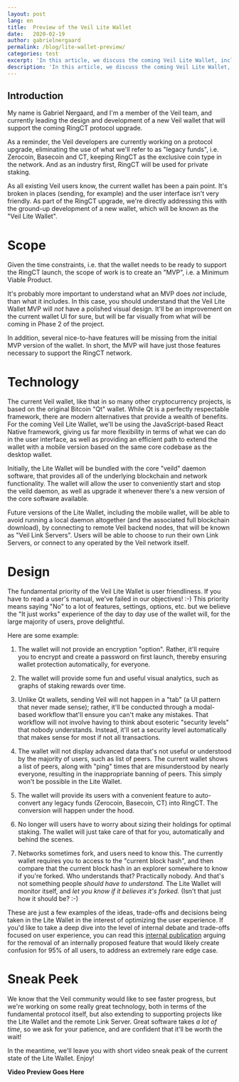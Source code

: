 ```yaml
---
layout: post
lang: en
title:  Preview of the Veil Lite Wallet
date:   2020-02-19
author: gabrielnergaard
permalink: /blog/lite-wallet-preview/
categories: test
excerpt: 'In this article, we discuss the coming Veil Lite Wallet, including a video sneak peek.'
description: 'In this article, we discuss the coming Veil Lite Wallet, including a video sneak peek.'
---
```

## Introduction

My name is Gabriel Nergaard, and I'm a member of the Veil team, and currently leading the design and development of a new Veil wallet that will support the coming RingCT protocol upgrade.

As a reminder, the Veil developers are currently working on a protocol upgrade, eliminating the use of what we'll refer to as "legacy funds", i.e. Zerocoin, Basecoin and CT, keeping RingCT as the exclusive coin type in the network. And as an industry first, RingCT will be used for private staking.

As all existing Veil users know, the current wallet has been a pain point. It's broken in places (sending, for example) and the user interface isn't very friendly. As part of the RingCT upgrade, we're directly addressing this with the ground-up development of a new wallet, which will be known as the "Veil Lite Wallet".

# Scope

Given the time constraints, i.e. that the wallet needs to be ready to support the RingCT launch, the scope of work is to create an "MVP", i.e. a Minimum Viable Product. 

It's probably more important to understand what an MVP does *not* include, than what it includes. In this case, you should understand that the Veil Lite Wallet MVP will *not* have a polished visual design. It'll be an improvement on the current wallet UI for sure, but will be far visually from what will be coming in Phase 2 of the project.

In addition, several nice-to-have features will be missing from the initial MVP version of the wallet. In short, the MVP will have just those features necessary to support the RingCT network.

# Technology 

The current Veil wallet, like that in so many other cryptocurrency projects, is based on the original Bitcoin "Qt" wallet. While Qt is a perfectly respectable framework, there are modern alternatives that provide a wealth of benefits. For the coming Veil Lite Wallet, we'll be using the JavaScript-based React Native framework, giving us far more flexibility in terms of what we can do in the user interface, as well as providing an efficient path to extend the wallet with a mobile version based on the same core codebase as the desktop wallet.

Initially, the Lite Wallet will be bundled with the core "veild" daemon software, that provides all of the underlying blockchain and network functionality. The wallet will allow the user to conveniently start and stop the veild daemon, as well as upgrade it whenever there's a new version of the core software available.

Future versions of the Lite Wallet, including the mobile wallet, will be able to avoid running a local daemon altogether (and the associated full blockchain download), by connecting to remote Veil backend nodes, that will be known as "Veil Link Servers". Users will be able to choose to run their own Link Servers, or connect to any operated by the Veil network itself.

# Design

The fundamental priority of the Veil Lite Wallet is user friendliness. If you have to read a user's manual, we've failed in our objectives! :-) This priority means saying "No" to a lot of features, settings, options, etc. but we believe the "It just works" experience of the day to day use of the wallet will, for the large majority of users, prove delightful.

Here are some example:

1. The wallet will not provide an encryption "option". Rather, it'll require you to encrypt and create a password on first launch, thereby ensuring wallet protection automatically, for everyone.

2. The wallet will provide some fun and useful visual analytics, such as graphs of staking rewards over time.

3. Unlike Qt wallets, sending Veil will not happen in a "tab" (a UI pattern that never made sense); rather, it'll be conducted through a modal-based workflow that'll ensure you can't make any mistakes. That workflow will not involve having to think about esoteric "security levels" that nobody understands. Instead, it'll set a security level automatically that makes sense for most if not all transactions.

4. The wallet will not display advanced data that's not useful or understood by the majority of users, such as list of peers. The current wallet shows a list of peers, along with "ping" times that are misunderstood by nearly everyone, resulting in the inappropriate banning of peers. This simply won't be possible in the Lite Wallet.

5. The wallet will provide its users with a convenient feature to auto-convert any legacy funds (Zerocoin, Basecoin, CT) into RingCT. The conversion will happen under the hood.

6. No longer will users have to worry about sizing their holdings for optimal staking. The wallet will just take care of that for you, automatically and behind the scenes.

7. Networks sometimes fork, and users need to know this. The currently wallet requires you to access to the "current block hash", and then compare that the current block hash in an explorer somewhere to know if you're forked. Who understands that? Practically nobody. And that's not something people *should have to understand.* The Lite Wallet will monitor itself, and *let you know if it believes it's forked.* (Isn't that just how it should be? :-)

These are just a few examples of the ideas, trade-offs and decisions being taken in the Lite Wallet in the interest of optimizing the user experience. If you'd like to take a deep dive into the level of internal debate and trade-offs focused on user experience, you can read this [internal publication][1] arguing for the removal of an internally proposed feature that would likely create confusion for 95% of all users, to address an extremely rare edge case.

# Sneak Peek

We know that the Veil community would like to see faster progress, but we're working on some really great technology, both in terms of the fundamental protocol itself, but also extending to supporting projects like the Lite Wallet and the remote Link Server. Great software takes *a lot of time*, so we ask for your patience, and are confident that it'll be worth the wait!

In the meantime, we'll leave you with short video sneak peak of the current state of the Lite Wallet. Enjoy!

**Video Preview Goes Here**

[1]: https://clipz.in/veil-change-reserve.html